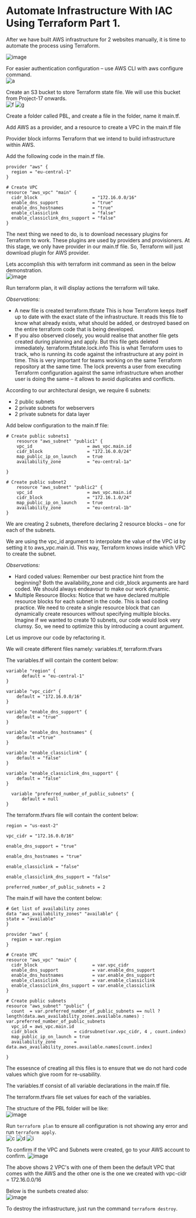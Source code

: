 # Automate Infrastructure With IAC Using Terraform Part 1.

After we have built AWS infrastructure for 2 websites manually, it is time to automate the process using Terraform.

![image](https://user-images.githubusercontent.com/50557587/152675210-6ffeadaf-dc76-4302-aaeb-bdad320537e7.png)

For easier authentication configuration – use AWS CLI with aws configure command.  
![a](https://user-images.githubusercontent.com/50557587/152675315-147e5489-e796-4ce2-b22e-cd5b9dad607a.PNG)

Create an S3 bucket to store Terraform state file. We will use this bucket from Project-17 onwards.  
![f](https://user-images.githubusercontent.com/50557587/152675329-040545c9-b0a6-4816-a802-56f533eec0d3.PNG)
![g](https://user-images.githubusercontent.com/50557587/152675331-795f98e3-1996-46a3-857e-2bb0d3d80162.PNG)

Create a folder called PBL, and create a file in the folder, name it main.tf.   

Add AWS as a provider, and a resource to create a VPC in the main.tf file

Provider block informs Terraform that we intend to build infrastructure within AWS.

Add the following code in the main.tf file.  
```
provider "aws" {
  region = "eu-central-1"
}

# Create VPC
resource "aws_vpc" "main" {
  cidr_block                     = "172.16.0.0/16"
  enable_dns_support             = "true"
  enable_dns_hostnames           = "true"
  enable_classiclink             = "false"
  enable_classiclink_dns_support = "false"
}

```
The next thing we need to do, is to download necessary plugins for Terraform to work. These plugins are used by providers and provisioners. At this stage, we only have provider in our main.tf file. So, Terraform will just download plugin for AWS provider.

Lets accomplish this with terraform init command as seen in the below demonstration.  
![image](https://user-images.githubusercontent.com/50557587/152676100-49d09d35-5e8d-4806-8ecc-e48137f03efd.png)

Run terraform plan, it will display actions the terraform will take.

*Observations:*
* A new file is created terraform.tfstate This is how Terraform keeps itself up to date with the exact state of the infrastructure. It reads this file to know what already exists, what should be added, or destroyed based on the entire terraform code that is being developed.
* If you also observed closely, you would realise that another file gets created during planning and apply. But this file gets deleted immediately. terraform.tfstate.lock.info This is what Terraform uses to track, who is running its code against the infrastructure at any point in time. This is very important for teams working on the same Terraform repository at the same time. The lock prevents a user from executing Terraform configuration against the same infrastructure when another user is doing the same – it allows to avoid duplicates and conflicts.

According to our architectural design, we require 6 subnets:
* 2 public subnets
* 2 private subnets for webservers
* 2 private subnets for data layer

Add below configuration to the main.tf file:
```
# Create public subnets1
    resource "aws_subnet" "public1" {
    vpc_id                     = aws_vpc.main.id
    cidr_block                 = "172.16.0.0/24"
    map_public_ip_on_launch    = true
    availability_zone          = "eu-central-1a"

}

# Create public subnet2
    resource "aws_subnet" "public2" {
    vpc_id                     = aws_vpc.main.id
    cidr_block                 = "172.16.1.0/24"
    map_public_ip_on_launch    = true
    availability_zone          = "eu-central-1b"
}
```
We are creating 2 subnets, therefore declaring 2 resource blocks – one for each of the subnets.

We are using the vpc_id argument to interpolate the value of the VPC id by setting it to aws_vpc.main.id. This way, Terraform knows inside which VPC to create the subnet.

*Observations:*
* Hard coded values: Remember our best practice hint from the beginning? Both the availability_zone and cidr_block arguments are hard coded. We should always endeavour to make our work dynamic.
* Multiple Resource Blocks: Notice that we have declared multiple resource blocks for each subnet in the code. This is bad coding practice. We need to create a single resource block that can dynamically create resources without specifying multiple blocks. Imagine if we wanted to create 10 subnets, our code would look very clumsy. So, we need to optimize this by introducing a count argument.

Let us improve our code by refactoring it.

We will create different files namely: variables.tf, terraform.tfvars

The variables.tf will contain the content below:
```
variable "region" {
      default = "eu-central-1"
}

variable "vpc_cidr" {
    default = "172.16.0.0/16"
}

variable "enable_dns_support" {
    default = "true"
}

variable "enable_dns_hostnames" {
    default ="true" 
}

variable "enable_classiclink" {
    default = "false"
}

variable "enable_classiclink_dns_support" {
    default = "false"
}

  variable "preferred_number_of_public_subnets" {
      default = null
}
```

The terraform.tfvars file will contain the content below:
```
region = "us-east-2"

vpc_cidr = "172.16.0.0/16" 

enable_dns_support = "true" 

enable_dns_hostnames = "true"  

enable_classiclink = "false" 

enable_classiclink_dns_support = "false" 

preferred_number_of_public_subnets = 2
```

The main.tf will have the content below:
```
# Get list of availability zones
data "aws_availability_zones" "available" {
state = "available"
}

provider "aws" {
  region = var.region
}

# Create VPC
resource "aws_vpc" "main" {
  cidr_block                     = var.vpc_cidr
  enable_dns_support             = var.enable_dns_support
  enable_dns_hostnames           = var.enable_dns_support
  enable_classiclink             = var.enable_classiclink
  enable_classiclink_dns_support = var.enable_classiclink
}

# Create public subnets
resource "aws_subnet" "public" {
  count  = var.preferred_number_of_public_subnets == null ? length(data.aws_availability_zones.available.names) : var.preferred_number_of_public_subnets   
  vpc_id = aws_vpc.main.id
  cidr_block              = cidrsubnet(var.vpc_cidr, 4 , count.index)
  map_public_ip_on_launch = true
  availability_zone       = data.aws_availability_zones.available.names[count.index]

}
```


The essesnce of creating all this files is to ensure that we do not hard code values which give room for re-usability.

The variables.tf consist of all variable declarations in the main.tf file.

The terraform.tfvars file set values for each of the variables.

The structure of the PBL folder will be like:  
![image](https://user-images.githubusercontent.com/50557587/152676899-0ea6f225-d5a1-4dee-a5b1-db9d5245e324.png)

Run `terraform plan` to ensure all configuration is not showing any error and run `terraform apply`.   
![c](https://user-images.githubusercontent.com/50557587/152675324-8149a54c-924a-404e-aa13-568b9027b9be.PNG)
![d](https://user-images.githubusercontent.com/50557587/152675326-f5b8d82f-2ec9-4f91-85b7-17da62af3313.PNG)
![i](https://user-images.githubusercontent.com/50557587/152675336-dc948203-8b45-4057-bf12-24d5c9202ff4.PNG)

To confirm if the VPC and Subnets were created, go to your AWS account to confirm. 
![image](https://user-images.githubusercontent.com/50557587/152677303-7e815b7c-7879-4371-865b-9fc13d83a29a.png)

The above shows 2 VPC's with one of them been the default VPC that comes with the AWS and the other one is the one we created with vpc-cidr = 172.16.0.0/16

Below is the sunbets created also:    
![image](https://user-images.githubusercontent.com/50557587/152677533-2c563d5c-965d-4d72-9475-f3fc3c07dd4b.png)

To destroy the infrastructure, just run the command `terraform destroy`.

